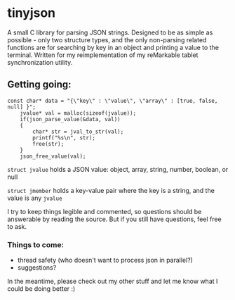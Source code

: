 # tinyjson

A small C library for parsing JSON strings.
Designed to be as simple as possible - only two structure types, and the only non-parsing related functions are for searching by key in an object and printing a value to the terminal.
Written for my reimplementation of my reMarkable tablet synchronization utility.
## Getting going:
```
const char* data = "{\"key\" : \"value\", \"array\" : [true, false, null] }";
    jvalue* val = malloc(sizeof(jvalue));
    if(json_parse_value(&data, val))
    {
        char* str = jval_to_str(val);
        printf("%s\n", str);
        free(str);
    }
    json_free_value(val);
```
`struct jvalue` holds a JSON value: object, array, string, number, boolean, or null

`struct jmember` holds a key-value pair where the key is a string, and the value is any `jvalue`

I try to keep things legible and commented, so questions should be answerable by reading the source. But if you still have questions, feel free to ask.

### Things to come:
- thread safety (who doesn't want to process json in parallel?)
- suggestions?

In the meantime, please check out my other stuff and let me know what I could be doing better :)
